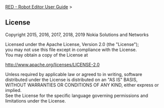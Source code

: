 <html>
<head>
<link href="PLUGINS_ROOT/org.robotframework.ide.eclipse.main.plugin.doc.user/help/style.css" rel="stylesheet" type="text/css"/>
</head>
<body>
<a href="..\index.html">RED - Robot Editor User Guide</a> &gt; 
	<h2>License</h2>
<p>Copyright 2015, 2016, 2017, 2018, 2019 Nokia Solutions and Networks</p>
<p>
		Licensed under the Apache License, Version 2.0 (the "License"); <br/>
		you may not use this file except in compliance with the License. <br/>
		You may obtain a copy of the License at
	</p>
<a class="external" href="http://www.apache.org/licenses/LICENSE-2.0" target="_blank">http://www.apache.org/licenses/LICENSE-2.0</a>
<p>
		Unless required by applicable law or agreed to in writing, software<br/>
		distributed under the License is distributed on an "AS IS" BASIS,<br/>
		WITHOUT WARRANTIES OR CONDITIONS OF ANY KIND, either express or
		implied.<br/> See the License for the specific language governing
		permissions and <br/> limitations under the License.
	</p>
</body>
</html>